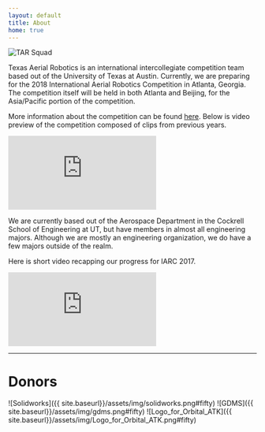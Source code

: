 ```yaml
---
layout: default
title: About
home: true
---
```



<!-- <div id="model"></div> -->

![TAR Squad]({{site.baseurl}}/assets/img/team1718.JPG)

Texas Aerial Robotics is an international intercollegiate competition team based out of the University of Texas at Austin. Currently, we are preparing for the 2018 International Aerial Robotics Competition in Atlanta, Georgia. The competition itself will be held in both Atlanta and Beijing, for the Asia/Pacific portion of the competition.

More information about the competition can be found [here](http://www.aerialroboticscompetition.org/index.php). Below is video preview of the competition composed of clips from previous years.

<div class='embed-container'><iframe src='https://player.vimeo.com/video/103487384?title=0&byline=0&portrait=0' frameborder='0' webkitAllowFullScreen mozallowfullscreen allowFullScreen></iframe></div>

We are currently based out of the Aerospace Department in the Cockrell School of Engineering at UT, but have members in almost all engineering majors. Although we are mostly an engineering organization, we do have a few majors outside of the realm.

Here is short video recapping our progress for IARC 2017.

<div class='embed-container'><iframe src='https://www.youtube.com/embed/kKEPM2Dor_M?modestbranding=1&autohide=1&showinfo=0' frameborder='0' allowfullscreen></iframe></div>

<script>
if (screen && screen.width > 480) {
  document.write('<script src="{{site.baseurl}}/assets/js/three.min.js"><\/script>');
  document.write('<script src="{{site.baseurl}}/assets/js/Detector.js"><\/script>');
  document.write('<script src="{{site.baseurl}}/assets/js/stats.min.js"><\/script>');
  document.write('<script src="{{site.baseurl}}/assets/js/model.js"><\/script>');
}
</script>

<script src="http://connect.facebook.net/en_US/all.js"></script>
<script>
  // Replace the id by any other public page id
  FB.api('texasaerialrobotics/feed', { limit: 3 }, function(result) {
    $('#fb-feed').empty();
    $(result.data).each(function(i, post) {
        entry = $('<div class="fb-item"></div>');
        if (post.icon) {
          entry.append('<img class="icon" src="' + post.icon + '" />');
        }
        switch(post.type) {
          case 'status':
            entry.append('<div class="fb-content">' + post.message + ' (' + post.from.name + ')</div>');
          break;

          case 'link':
            entry.append('<div class="fb-content">' + post.message + ' (' + post.from.name + ')</div>');
            entry.append('<div class="fb-content"><a href="' + post.link + '">' + post.name + '</a></div>');
          break;

          case 'photo':
          case 'video':
            entry.append('<div class="fb-content"><a href="' + post.link + '">' + post.message + '</a> (' + post.from.name + ')</div>');
          break;
        }
        $('#fb-feed').append(entry);
    });
  });
</script>
<div id="fb-feed">
</div>

----

# Donors

![Solidworks]({{ site.baseurl}}/assets/img/solidworks.png#fifty)
![GDMS]({{ site.baseurl}}/assets/img/gdms.png#fifty)
![Logo_for_Orbital_ATK]({{ site.baseurl}}/assets/img/Logo_for_Orbital_ATK.png#fifty)
